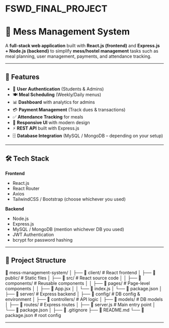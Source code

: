 # FSWD_FINAL_PROJECT


# 🍴 Mess Management System

A **full-stack web application** built with **React.js (frontend)** and **Express.js + Node.js (backend)** to simplify **mess/hostel management** tasks such as meal planning, user management, payments, and attendance tracking.  

---

## 🚀 Features

- 🔐 **User Authentication** (Students & Admins)
- 🍽 **Meal Scheduling** (Weekly/Daily menus)
- 📊 **Dashboard** with analytics for admins
- 💳 **Payment Management** (Track dues & transactions)
- ✅ **Attendance Tracking** for meals
- 📱 **Responsive UI** with modern design
- ⚡ **REST API** built with Express.js
- 🗄 **Database Integration** (MySQL / MongoDB – depending on your setup)

---

## 🛠 Tech Stack

**Frontend**  
- React.js  
- React Router  
- Axios  
- TailwindCSS / Bootstrap (choose whichever you used)

**Backend**  
- Node.js  
- Express.js  
- MySQL / MongoDB (mention whichever DB you used)  
- JWT Authentication  
- bcrypt for password hashing  

---

## 📂 Project Structure

📁 mess-management-system/
│
├── 📁 client/ # React frontend
│ ├── 📁 public/ # Static files
│ ├── 📁 src/ # React source code
│ │ ├── 📁 components/ # Reusable components
│ │ ├── 📁 pages/ # Page-level components
│ │ ├── 📄 App.jsx
│ │ └── 📄 index.js
│ └── 📄 package.json
│
├── 📁 server/ # Express backend
│ ├── 📁 config/ # DB config & environment
│ ├── 📁 controllers/ # API logic
│ ├── 📁 models/ # DB models
│ ├── 📁 routes/ # Express routes
│ ├── 📄 server.js # Main entry point
│ └── 📄 package.json
│
├── 📄 .gitignore
├── 📄 README.md
└── 📄 package.json # root config

---
